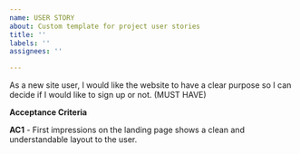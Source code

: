 ```yaml
---
name: USER STORY
about: Custom template for project user stories
title: ''
labels: ''
assignees: ''

---
```


As a new site user, I would like the website to have a clear purpose so I can decide if I would like to sign up or not. (MUST HAVE)

**Acceptance Criteria**

**AC1** - First impressions on the landing page shows a clean and understandable layout to the user.
